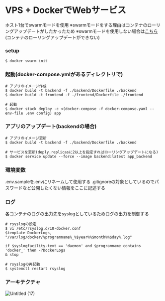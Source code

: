 # VPS + DockerでWebサービス

ホスト1台でswarmモードを使用
※swarmモードをする理由はコンテナのローリングアップデートがしたかったため
※swarmモードを使用しない場合は[こちら](README_NOSWARM.md)(コンテナのローリングアップデートができない)

### setup
```
$ docker swarm init
```

### 起動(docker-compose.ymlがあるディレクトリで)
```
# アプリのイメージ作成
$ docker build -t backend -f ./backend/Dockerfile ./backend
$ docker build -t frontend -f ./frontend/Dockerfile ./frontend

# 起動
$ docker stack deploy -c <(docker-compose -f docker-compose.yaml --env-file .env config) app
```

### アプリのアップデート(backendの場合)
```
# アプリのイメージ更新
$ docker build -t backend -f ./backend/Dockerfile ./backend

# サービスを更新(deply.replicasに2以上を指定すればローリングアップデートになる)
$ docker service update --force --image backend:latest app_backend
```

### 環境変数
.env.sampleを.envにリネームして使用する
.gitignoreの対象としているのでパスワードなど公開したくない情報をここに記述する

### ログ
各コンテナのログの出力先をsyslogとしているためログの出力を制御する

```
# rsyslogの設定
$ vi /etc/rsyslog.d/10-docker.conf
$template DockerLogs, "/var/log/docker/%programname%_%$year%%$month%%$day%.log"

if $syslogfacility-text == 'daemon' and $programname contains 'docker_' then -?DockerLogs
& stop

# rsyslogの再起動
$ systemctl restart rsyslog
```

### アーキテクチャ
![Untitled (17)](https://user-images.githubusercontent.com/4780752/115259625-03ab5780-a16d-11eb-8c27-ca6844e49507.png)
